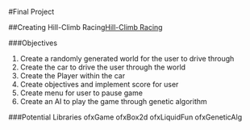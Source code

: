 
#Final Project

##Creating Hill-Climb Racing[Hill-Climb Racing](https://play.google.com/store/apps/details?id=com.fingersoft.hillclimb&hl=en_US)

###Objectives
1. Create a randomly generated world for the user to drive through
2. Create the car to drive the user through the world 
3. Create the Player within the car
4. Create objectives and implement score for user
5. Create menu for user to pause game
6. Create an AI to play the game through genetic algorithm



###Potential Libraries
ofxGame
ofxBox2d
ofxLiquidFun
ofxGeneticAlg
